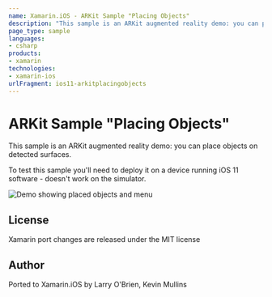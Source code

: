 ```yaml
---
name: Xamarin.iOS - ARKit Sample "Placing Objects"
description: "This sample is an ARKit augmented reality demo: you can place objects on detected surfaces. To test this sample you'll need to deploy it on a..."
page_type: sample
languages:
- csharp
products:
- xamarin
technologies:
- xamarin-ios
urlFragment: ios11-arkitplacingobjects
---
```

# ARKit Sample "Placing Objects"

This sample is an ARKit augmented reality demo: you can place objects on detected surfaces.

To test this sample you'll need to deploy it on a device running iOS 11 software - doesn't work on the simulator.

![Demo showing placed objects and menu](Screenshots/arkit-sml.png)


## License

Xamarin port changes are released under the MIT license

## Author

Ported to Xamarin.iOS by Larry O'Brien, Kevin Mullins
